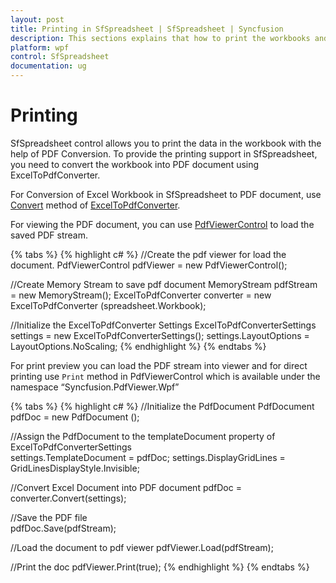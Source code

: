 ```yaml
---
layout: post
title: Printing in SfSpreadsheet | SfSpreadsheet | Syncfusion
description: This sections explains that how to print the workbooks and its sheets in SfSpreadsheet for Syncfusion Essential WPF.
platform: wpf
control: SfSpreadsheet
documentation: ug
---
```


# Printing

SfSpreadsheet control allows you to print the data in the workbook with the help of PDF Conversion. To provide the printing support in SfSpreadsheet, you need to convert the workbook into PDF document using ExcelToPdfConverter.

For Conversion of Excel Workbook in SfSpreadsheet to PDF document, use [Convert](http://help.syncfusion.com/cr/cref_files/wpf/Syncfusion.ExcelToPDFConverter.Base~Syncfusion.ExcelToPdfConverter.ExcelToPdfConverter~Convert.html) method of [ExcelToPdfConverter](http://help.syncfusion.com/cr/cref_files/wpf/Syncfusion.ExcelToPDFConverter.Base~Syncfusion.ExcelToPdfConverter.ExcelToPdfConverter.html).

For viewing the PDF document, you can use [PdfViewerControl](http://help.syncfusion.com/wpf/pdfviewer/getting-started) to load the saved PDF stream.

{% tabs %}
{% highlight c# %}
//Create the pdf viewer for load the document.
PdfViewerControl pdfViewer = new PdfViewerControl();

//Create Memory Stream to save pdf document
MemoryStream pdfStream = new MemoryStream();
ExcelToPdfConverter converter = new ExcelToPdfConverter (spreadsheet.Workbook);  

//Initialize the ExcelToPdfConverter Settings
ExcelToPdfConverterSettings settings = new ExcelToPdfConverterSettings(); 
settings.LayoutOptions = LayoutOptions.NoScaling;
{% endhighlight %}
{% endtabs %}

For print preview you can load the PDF stream into viewer and for direct printing use `Print` method in PdfViewerControl  which is available under the namespace “Syncfusion.PdfViewer.Wpf”

{% tabs %}
{% highlight c# %}
//Initialize the PdfDocument
PdfDocument pdfDoc = new PdfDocument ();

//Assign the PdfDocument to the templateDocument property of ExcelToPdfConverterSettings  
settings.TemplateDocument = pdfDoc;
settings.DisplayGridLines = GridLinesDisplayStyle.Invisible;

//Convert Excel Document into PDF document
pdfDoc = converter.Convert(settings);

//Save the PDF file     
pdfDoc.Save(pdfStream);

//Load the document to pdf viewer
pdfViewer.Load(pdfStream);

//Print the doc
pdfViewer.Print(true);
{% endhighlight %}
{% endtabs %}

